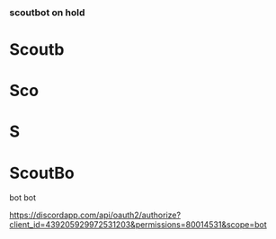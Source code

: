 ### scoutbot on hold

# Scoutb

# Sco

# S

# ScoutBo
bot
bot

https://discordapp.com/api/oauth2/authorize?client_id=439205929972531203&permissions=80014531&scope=bot
